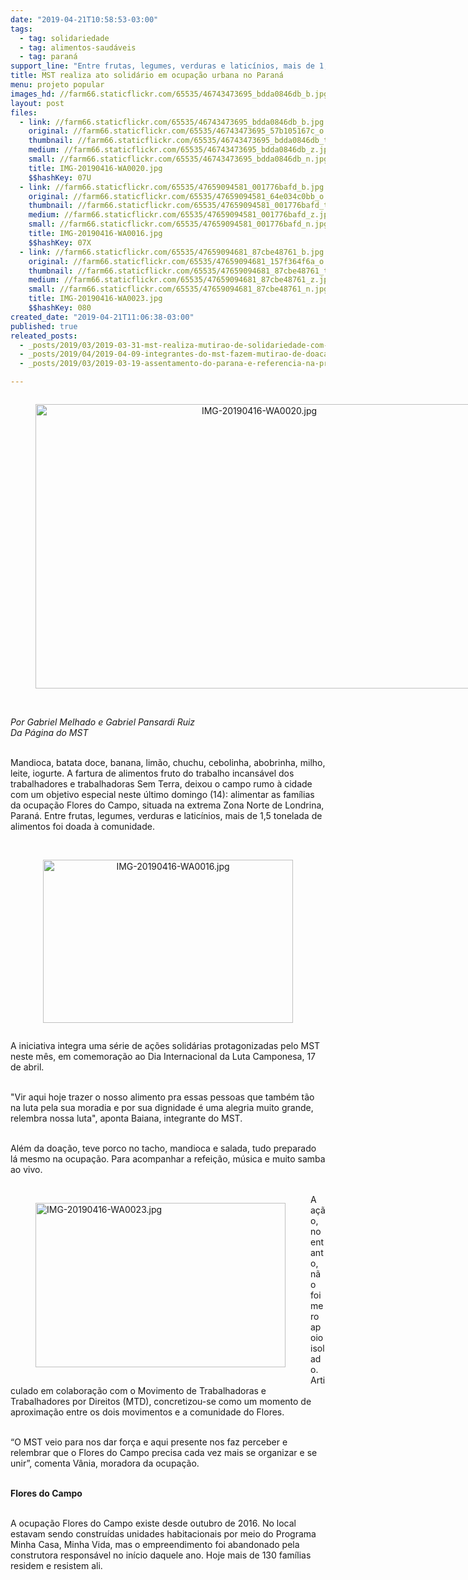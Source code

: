 ```yaml
---
date: "2019-04-21T10:58:53-03:00"
tags:
  - tag: solidariedade
  - tag: alimentos-saudáveis
  - tag: paraná
support_line: "Entre frutas, legumes, verduras e laticínios, mais de 1,5 tonelada de alimentos foi doada à comunidade."
title: MST realiza ato solidário em ocupação urbana no Paraná
menu: projeto popular
images_hd: //farm66.staticflickr.com/65535/46743473695_bdda0846db_b.jpg
layout: post
files:
  - link: //farm66.staticflickr.com/65535/46743473695_bdda0846db_b.jpg
    original: //farm66.staticflickr.com/65535/46743473695_57b105167c_o.jpg
    thumbnail: //farm66.staticflickr.com/65535/46743473695_bdda0846db_t.jpg
    medium: //farm66.staticflickr.com/65535/46743473695_bdda0846db_z.jpg
    small: //farm66.staticflickr.com/65535/46743473695_bdda0846db_n.jpg
    title: IMG-20190416-WA0020.jpg
    $$hashKey: 07U
  - link: //farm66.staticflickr.com/65535/47659094581_001776bafd_b.jpg
    original: //farm66.staticflickr.com/65535/47659094581_64e034c0bb_o.jpg
    thumbnail: //farm66.staticflickr.com/65535/47659094581_001776bafd_t.jpg
    medium: //farm66.staticflickr.com/65535/47659094581_001776bafd_z.jpg
    small: //farm66.staticflickr.com/65535/47659094581_001776bafd_n.jpg
    title: IMG-20190416-WA0016.jpg
    $$hashKey: 07X
  - link: //farm66.staticflickr.com/65535/47659094681_87cbe48761_b.jpg
    original: //farm66.staticflickr.com/65535/47659094681_157f364f6a_o.jpg
    thumbnail: //farm66.staticflickr.com/65535/47659094681_87cbe48761_t.jpg
    medium: //farm66.staticflickr.com/65535/47659094681_87cbe48761_z.jpg
    small: //farm66.staticflickr.com/65535/47659094681_87cbe48761_n.jpg
    title: IMG-20190416-WA0023.jpg
    $$hashKey: 080
created_date: "2019-04-21T11:06:38-03:00"
published: true
releated_posts:
  - _posts/2019/03/2019-03-31-mst-realiza-mutirao-de-solidariedade-com-doacao-de-4-toneladas-de-alimentos-no-parana.md
  - _posts/2019/04/2019-04-09-integrantes-do-mst-fazem-mutirao-de-doacao-de-sangue-em-curitiba.md
  - _posts/2019/03/2019-03-19-assentamento-do-parana-e-referencia-na-producao-de-organicos.md

---
```

<div style="text-align:center">
<figure class="image" style="display:inline-block"><img alt="IMG-20190416-WA0020.jpg" height="455" src="//farm66.staticflickr.com/65535/46743473695_bdda0846db_b.jpg" width="700" />
<figcaption></figcaption>
</figure>
</div>

<p><br />
<em>Por Gabriel Melhado e Gabriel Pansardi Ruiz<br />
Da P&aacute;gina do MST</em><br />
&nbsp;</p>

<p>Mandioca, batata doce, banana, lim&atilde;o, chuchu, cebolinha, abobrinha, milho, leite, iogurte. A fartura de alimentos fruto do trabalho incans&aacute;vel dos trabalhadores e trabalhadoras Sem Terra, deixou o campo rumo &agrave; cidade com um objetivo especial neste &uacute;ltimo domingo (14): alimentar as fam&iacute;lias da ocupa&ccedil;&atilde;o Flores do Campo, situada na extrema Zona Norte de Londrina, Paran&aacute;. Entre frutas, legumes, verduras e latic&iacute;nios, mais de 1,5 tonelada de alimentos foi doada &agrave; comunidade.<br />
&nbsp;</p>

<div style="text-align:center">
<figure class="image" style="display:inline-block"><img alt="IMG-20190416-WA0016.jpg" height="261" src="//farm66.staticflickr.com/65535/47659094581_001776bafd_b.jpg" width="400" />
<figcaption></figcaption>
</figure>
</div>

<p>A iniciativa integra uma s&eacute;rie de a&ccedil;&otilde;es solid&aacute;rias protagonizadas pelo MST neste m&ecirc;s, em comemora&ccedil;&atilde;o ao Dia Internacional da Luta Camponesa, 17 de abril.&nbsp;<br />
&nbsp;</p>

<p>&quot;Vir aqui hoje trazer o nosso alimento pra essas pessoas que tamb&eacute;m t&atilde;o na luta pela sua moradia e por sua dignidade &eacute; uma alegria muito grande, relembra nossa luta&quot;, aponta Baiana, integrante do MST.<br />
&nbsp;</p>

<p>Al&eacute;m da doa&ccedil;&atilde;o, teve porco no tacho, mandioca e salada, tudo preparado l&aacute; mesmo na ocupa&ccedil;&atilde;o. Para acompanhar a refei&ccedil;&atilde;o, m&uacute;sica e muito samba ao vivo.<br />
&nbsp;</p>

<figure class="image" style="float:left"><img alt="IMG-20190416-WA0023.jpg" height="263" src="//farm66.staticflickr.com/65535/47659094681_87cbe48761_b.jpg" width="400" />
<figcaption></figcaption>
</figure>

<p>A a&ccedil;&atilde;o, no entanto, n&atilde;o foi mero apoio isolado. Articulado em colabora&ccedil;&atilde;o com o Movimento de Trabalhadoras e Trabalhadores por Direitos (MTD), concretizou-se como um momento de aproxima&ccedil;&atilde;o entre os dois movimentos e a comunidade do Flores.&nbsp;<br />
&nbsp;</p>

<p>&ldquo;O MST veio para nos dar for&ccedil;a e aqui presente nos faz perceber e relembrar que o Flores do Campo precisa cada vez mais se organizar e se unir&rdquo;, comenta V&acirc;nia, moradora da ocupa&ccedil;&atilde;o.<br />
&nbsp;</p>

<p><strong>Flores do Campo</strong><br />
&nbsp;</p>

<p>A ocupa&ccedil;&atilde;o Flores do Campo existe desde outubro de 2016. No local estavam sendo constru&iacute;das unidades habitacionais por meio do Programa Minha Casa, Minha Vida, mas o empreendimento foi abandonado pela construtora respons&aacute;vel no in&iacute;cio daquele ano. Hoje mais de 130 fam&iacute;lias residem e resistem ali.</p>

<p>&nbsp;</p>

